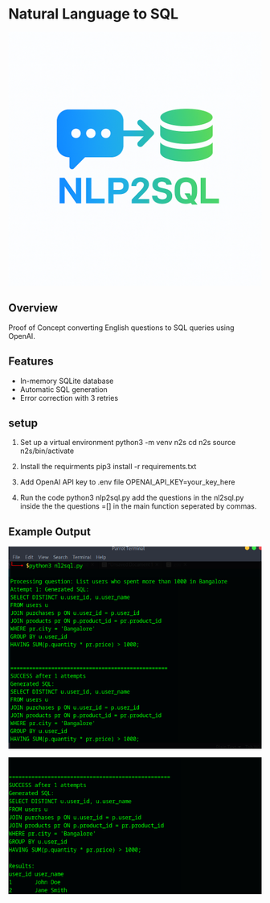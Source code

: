 # Natural Language to SQL 
![Project Logo](nlp2s.png "NLP2SQL Logo")
## Overview
Proof of Concept converting English questions to SQL queries using OpenAI.

## Features
- In-memory SQLite database
- Automatic SQL generation
- Error correction with 3 retries


## setup
    
   1. Set up a virtual environment
      python3 -m venv n2s
      cd n2s
      source n2s/bin/activate
    
   2. Install the requirments 
      pip3 install -r requirements.txt

   3. Add OpenAI API key to .env file
      OPENAI_API_KEY=your_key_here
   
   4. Run the code
      python3 nlp2sql.py
      add the questions in the nl2sql.py inside the the  questions =[] 
      in the main function seperated by commas.
      
## Example Output


![Query Output 1](output.png)

![Query Output 2](output2.png)
      
      
          
